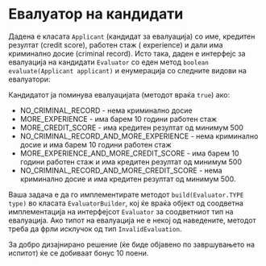 # Евалуатор на кандидати

Дадена е класата `Applicant` (кандидат за евалуација) со име, кредитен резултат (credit score), работен стаж (
experience)
и дали има криминално досие (criminal record). Исто така, даден е интерфејс за евалуација на кандидати `Evaluator` со
еден метод `boolean evaluate(Applicant applicant)` и енумерација со следните видови на евалуатори:

Кандидатот ја поминува евалуацијата (методот враќа `true`) ако:

- NO_CRIMINAL_RECORD - нема криминално досие
- MORE_EXPERIENCE - има барем 10 години работен стаж
- MORE_CREDIT_SCORE - има кредитен резултат од минимум 500
- NO_CRIMINAL_RECORD_AND_MORE_EXPERIENCE - нема криминално досие и има барем 10 години работен стаж
- MORE_EXPERIENCE_AND_MORE_CREDIT_SCORE - има барем 10 години работен стаж и има кредитен резултат од минимум 500
- NO_CRIMINAL_RECORD_AND_MORE_CREDIT_SCORE - нема криминално досие и има кредитен резултат од минимум 500.

Ваша задача е да го имплементирате методот `build(Evaluator.TYPE type)` во класата `EvaluatorBuilder`, кој ќе враќа
објект од соодветна имплементација на интерфејсот `Evaluator` за соодветниот тип на евалуација. Ако типот на евалуација
не е некој од наведените, методот треба да фрли исклучок од тип `InvalidEvaluation`.

За добро дизајнирано решение (ќе биде објавено по завршувањето на испитот) ќе се добиваат бонус 10 поени.